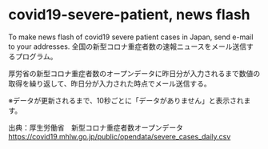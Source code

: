 # covid19-severe-patient, news flash
To make news flash of covid19 severe patient cases in Japan, send e-mail to your addresses. 
全国の新型コロナ重症者数の速報ニュースをメール送信するプログラム。

厚労省の新型コロナ重症者数のオープンデータに昨日分が入力されるまで数値の取得を繰り返して、昨日分が入力された時点でメール送信する。

※データが更新されるまで、10秒ごとに「データがありません」と表示されます。

出典：厚生労働省　新型コロナ重症者数オープンデータ
https://covid19.mhlw.go.jp/public/opendata/severe_cases_daily.csv
